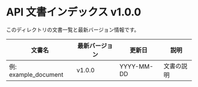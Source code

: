 # API 文書インデックス v1.0.0

このディレクトリの文書一覧と最新バージョン情報です。

| 文書名 | 最新バージョン | 更新日 | 説明 |
|--------|----------------|--------|------|
| 例: example_document | v1.0.0 | YYYY-MM-DD | 文書の説明 |


